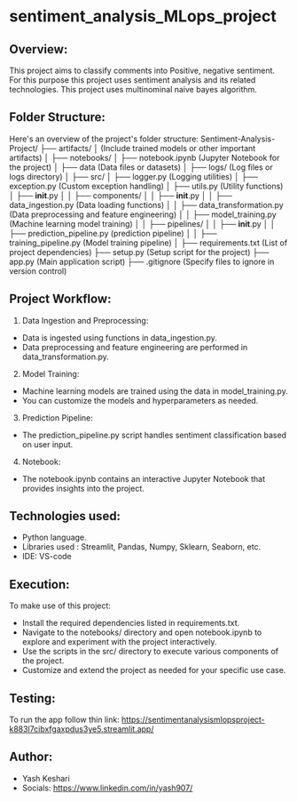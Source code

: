 # sentiment_analysis_MLops_project 

## Overview:
This project aims to classify comments into Positive, negative sentiment. For this purpose this project uses sentiment analysis and its related technologies. This project uses multinominal naive bayes algorithm.

## Folder Structure:
Here's an overview of the project's folder structure:
Sentiment-Analysis-Project/
├── artifacts/
│   (Include trained models or other important artifacts)
│
├── notebooks/
│   ├── notebook.ipynb (Jupyter Notebook for the project)
│   ├── data (Data files or datasets)
│
├── logs/ (Log files or logs directory)
│
├── src/
│   ├── logger.py (Logging utilities)
│   ├── exception.py (Custom exception handling)
│   ├── utils.py (Utility functions)
│   ├── __init__.py
│
│   ├── components/
│   │   ├── __init__.py
│   │   ├── data_ingestion.py (Data loading functions)
│   │   ├── data_transformation.py (Data preprocessing and feature engineering)
│   │   ├── model_training.py (Machine learning model training)
│
│   ├── pipelines/
│   │   ├── __init__.py
│   │   ├── prediction_pipeline.py (prediction pipeline)
│   │   ├── training_pipeline.py (Model training pipeline)
│
├── requirements.txt (List of project dependencies)
├── setup.py (Setup script for the project)
├── app.py (Main application script)
├── .gitignore (Specify files to ignore in version control)

## Project Workflow:
1. Data Ingestion and Preprocessing:
- Data is ingested using functions in data_ingestion.py.
- Data preprocessing and feature engineering are performed in data_transformation.py.
2. Model Training:
- Machine learning models are trained using the data in model_training.py.
- You can customize the models and hyperparameters as needed.
3. Prediction Pipeline:
- The prediction_pipeline.py script handles sentiment classification based on user input.
4. Notebook:
- The notebook.ipynb contains an interactive Jupyter Notebook that provides insights into the project.

## Technologies used:
- Python language.
- Libraries used : Streamlit, Pandas, Numpy, Sklearn, Seaborn, etc.
- IDE: VS-code
  
## Execution:
To make use of this project:

- Install the required dependencies listed in requirements.txt.
- Navigate to the notebooks/ directory and open notebook.ipynb to explore and experiment with the project interactively.
- Use the scripts in the src/ directory to execute various components of the project.
- Customize and extend the project as needed for your specific use case.

## Testing:
To run the app follow thin link: https://sentimentanalysismlopsproject-k883l7cibxfgaxpdus3ye5.streamlit.app/

## Author:
- Yash Keshari
- Socials: https://www.linkedin.com/in/yash907/
